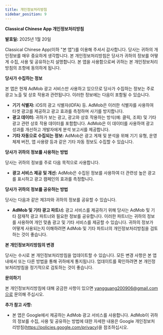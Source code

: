 ```yaml
---
title: 개인정보처리방침
sidebar_position: 9
---
```


**Classical Chinese App 개인정보처리방침**

**발효일:** 2025년 1월 20일

Classical Chinese App(이하 "본 앱")를 이용해 주셔서 감사합니다. 당사는 귀하의 개인정보를 매우 중요하게 생각합니다. 본 개인정보처리방침은 당사가 귀하의 정보를 어떻게 수집, 사용 및 공유하는지 설명합니다. 본 앱을 사용함으로써 귀하는 본 개인정보처리방침의 조항에 동의하게 됩니다.

**당사가 수집하는 정보**

본 앱은 현재 AdMob 광고 서비스만 사용하고 있으므로 당사가 수집하는 정보는 주로 광고 노출 및 상호 작용과 관련됩니다. 이러한 정보에는 다음이 포함될 수 있습니다.

- **기기 식별자:** iOS의 광고 식별자(IDFA) 등. AdMob은 이러한 식별자를 사용하여 타겟 광고를 제공하고 광고 효과를 측정하며 사기를 방지합니다.
- **광고 데이터:** 귀하가 보는 광고, 광고와 상호 작용하는 방식(예: 클릭, 조회) 및 기타 광고 관련 상호 작용 데이터를 포함합니다. AdMob은 이 데이터를 사용하여 광고 성과를 개선하고 개발자에게 분석 보고서를 제공합니다.
- **기타 자동으로 수집되는 정보:** AdMob은 광고 게재 및 분석을 위해 기기 유형, 운영 체제 버전, 앱 사용량 등과 같은 기타 자동 정보도 수집할 수 있습니다.

**당사가 귀하의 정보를 사용하는 방법**

당사는 귀하의 정보를 주로 다음 목적으로 사용합니다.

- **광고 서비스 제공 및 개선:** AdMob은 수집된 정보를 사용하여 더 관련성 높은 광고를 표시하고 광고 캠페인의 효과를 측정합니다.

**당사가 귀하의 정보를 공유하는 방법**

당사는 다음과 같은 제3자와 귀하의 정보를 공유할 수 있습니다.

- **AdMob 및 기타 광고 파트너:** 광고 서비스를 제공하기 위해 당사는 AdMob 및 기타 잠재적 광고 파트너와 필요한 정보를 공유합니다. 이러한 파트너는 귀하의 정보를 사용하여 개인 맞춤 광고 및 기타 서비스를 제공할 수 있습니다. 귀하의 정보가 어떻게 사용되는지 이해하려면 AdMob 및 기타 파트너의 개인정보처리방침을 검토하는 것이 좋습니다.

**본 개인정보처리방침의 변경**

당사는 수시로 본 개인정보처리방침을 업데이트할 수 있습니다. 모든 변경 사항은 본 앱 내에서 또는 다른 방법을 통해 귀하에게 통지됩니다. 업데이트를 확인하려면 본 개인정보처리방침을 정기적으로 검토하는 것이 좋습니다.

**문의하기**

본 개인정보처리방침에 대해 궁금한 사항이 있으면 yangguang200906@gmail.com으로 문의해 주십시오.

**추가 참고 사항:**

- 본 앱은 Google에서 제공하는 AdMob 광고 서비스를 사용합니다. AdMob이 귀하의 정보를 수집, 사용 및 공유하는 방법에 대한 자세한 내용은 Google 개인정보처리방침(https://policies.google.com/privacy)을 참조하십시오.
